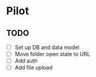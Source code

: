 # Pilot

## TODO

- [ ] Set up DB and data model
- [ ] Move folder open state to URL
- [ ] Add auth
- [ ] Add file upload
